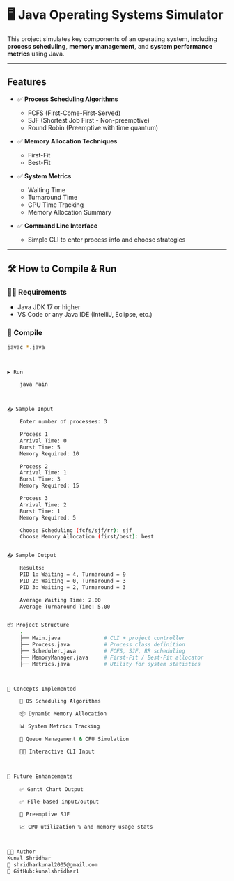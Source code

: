# 🖥️ Java Operating Systems Simulator

This project simulates key components of an operating system, including **process scheduling**, **memory management**, and **system performance metrics** using Java.

---

## Features

- ✅ **Process Scheduling Algorithms**
  - FCFS (First-Come-First-Served)
  - SJF (Shortest Job First - Non-preemptive)
  - Round Robin (Preemptive with time quantum)

- ✅ **Memory Allocation Techniques**
  - First-Fit
  - Best-Fit

- ✅ **System Metrics**
  - Waiting Time
  - Turnaround Time
  - CPU Time Tracking 
  - Memory Allocation Summary

- ✅ **Command Line Interface**
  - Simple CLI to enter process info and choose strategies

---

## 🛠️ How to Compile & Run

### 🧑‍💻 Requirements
- Java JDK 17 or higher
- VS Code or any Java IDE (IntelliJ, Eclipse, etc.)

### 🔧 Compile
```bash
javac *.java



▶️ Run

    java Main



📥 Sample Input

    Enter number of processes: 3

    Process 1
    Arrival Time: 0
    Burst Time: 5
    Memory Required: 10

    Process 2
    Arrival Time: 1
    Burst Time: 3
    Memory Required: 15

    Process 3
    Arrival Time: 2
    Burst Time: 1
    Memory Required: 5

    Choose Scheduling (fcfs/sjf/rr): sjf
    Choose Memory Allocation (first/best): best


📤 Sample Output

    Results:
    PID 1: Waiting = 4, Turnaround = 9
    PID 2: Waiting = 0, Turnaround = 3
    PID 3: Waiting = 2, Turnaround = 3

    Average Waiting Time: 2.00
    Average Turnaround Time: 5.00


📦 Project Structure
    .
    ├── Main.java              # CLI + project controller
    ├── Process.java           # Process class definition
    ├── Scheduler.java         # FCFS, SJF, RR scheduling
    ├── MemoryManager.java     # First-Fit / Best-Fit allocator
    ├── Metrics.java           # Utility for system statistics



📘 Concepts Implemented 

    🧠 OS Scheduling Algorithms

    📦 Dynamic Memory Allocation

    📊 System Metrics Tracking

    🧾 Queue Management & CPU Simulation

    🧑‍💻 Interactive CLI Input



📌 Future Enhancements 
 
    ✅ Gantt Chart Output

    ✅ File-based input/output

    🔄 Preemptive SJF

    📈 CPU utilization % and memory usage stats



👨‍💻 Author
Kunal Shridhar
📧 shridharkunal2005@gmail.com
🔗 GitHub:kunalshridhar1
